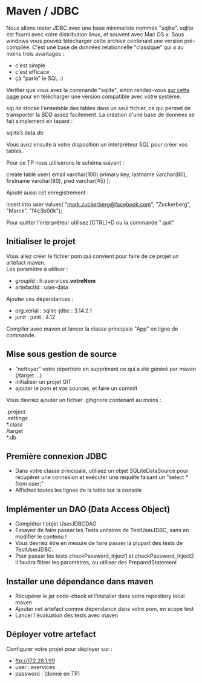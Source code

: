 # Maven / JDBC

Nous allons tester JDBC avec une base minimaliste nommée "sqlite".
sqlite est fourni avec votre distribution linux, et souvent avec Mac OS x. Sous windows vous pouvez télécharger cette archive contenant une version pré-compilée.
C'est une base de données relationnelle "classique" qui a au moins trois avantages :

* c'est simple
* c'est efficace
* çà "parle" le SQL :)

Vérifier que vous avez la commande "sqlite", sinon rendez-vous <a href="https://sqlite.org/download.html">sur cette page</a> pour en télécharger une version compatible avec votre système.

sqLite stocke l'ensemble des tables dans un seul fichier, ce qui permet de transporter la BDD assez facilement. La création d'une base de données se fait simplement en tapant : 

sqlite3 data.db

Vous avez ensuite à votre disposition un interpréteur SQL pour créer vos tables.

Pour ce TP nous utiliserons le schéma suivant :

create table user(
  email     varchar(100) primary key,
  lastname  varchar(80),
  firstname varchar(80),
  pwd       varchar(45)
);

Ajouté aussi cet enregistrement :

insert into user values( "mark.zuckerberg@facebook.com", "Zuckerberg", "Marck", "f4c3b00k");

Pour quitter l'interpréteur utilisez [CTRL]+D ou la commande ".quit"

## Initialiser le projet

Vous allez créer le fichier pom qui convient pour faire de ce projet un artefact maven.  
Les paramètre à utiliser :

* groupId : fr.eservices.__votreNom__  
* artefactId : user-data

Ajouter ces dépendances :

* org.xerial : sqlite-jdbc : 3.14.2.1
* junit : junit : 4.12

Compiler avec maven et lancer la classe principale "App" en ligne de commande.


## Mise sous gestion de source

* "nettoyer" votre répertoire en supprimant ce qui a été généré par maven (/target ...)
* initialiser un projet GIT
* ajouter le pom et vos sources, et faire un commit

Vous devriez ajouter un fichier .gitignore contenant au moins :

.project  
.settings  
*.class  
/target  
*.db  

## Première connexion JDBC

* Dans votre classe principale, utilisez un objet SQLiteDataSource pour récupérer une connexion et exécuter une requête faisant un "select * from user;" 
* Affichez toutes les lignes de la table sur la console


## Implémenter un DAO (Data Access Object)

* Compléter l'objet UserJDBCDAO
* Essayez de faire passer les Tests unitaires de TestUserJDBC, sans en modifier le contenu !
* Vous devriez être en mesure de faire passer la plupart des tests de TestUserJDBC.
* Pour passer les tests checkPassword_Inject1 et checkPassword_Inject2 il faudra filtrer les paramètres, ou utiliser des PreparedStatement

## Installer une dépendance dans maven

* Récupérer le jar code-check et l'installer dans votre repository local maven
* Ajouter cet artefact comme dépendance dans votre pom, en scope test
* Lancer l'évaluation des tests avec maven

## Déployer votre artefact

Configurer votre projet pour déployer sur :

* ftp://172.28.1.99
* user : eservices
* password : (donné en TP)

